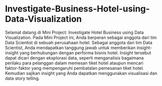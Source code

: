 # Investigate-Business-Hotel-using-Data-Visualization
 Selamat datang di Mini Project: Investigate Hotel Business using Data Visualization. Pada Mini Project ini, Anda berperan sebagai anggota dari tim Data Scientist di sebuah perusahaan hotel. Sebagai anggota dari tim Data Scientist, Anda mendapatkan tanggung jawab untuk memberikan insight-insight yang berhubungan dengan performa bisnis hotel. Insight tersebut dapat dicari dengan eksplorasi data, seperti menganalisis bagaimana perilaku para pelanggan dalam memesan tiket hotel ataupun mencari faktor-faktor yang mempengaruhi pembatalan pemesanan tiket hotel. Kemudian sajikan insight yang Anda dapatkan menggunakan visualisasi dan data story telling.
